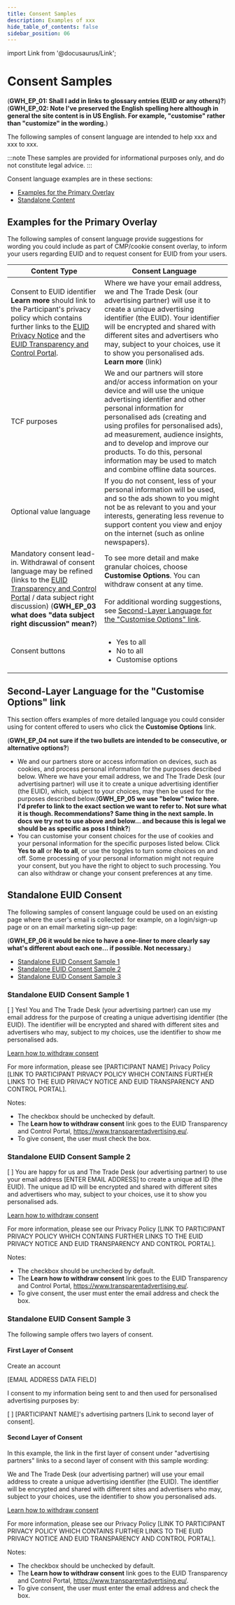 ```yaml
---
title: Consent Samples
description: Examples of xxx
hide_table_of_contents: false
sidebar_position: 06
---
```


import Link from '@docusaurus/Link';

# Consent Samples

(**GWH_EP_01: Shall I add in links to glossary entries (EUID or any others)?**)
(**GWH_EP_02: Note I've preserved the English spelling here although in general the site content is in US English. For example, "customise" rather than "customize" in the wording.**)

The following samples of consent language are intended to help xxx and xxx to xxx.

:::note
These samples are provided for informational purposes only, and do not constitute legal advice.
:::

Consent language examples are in these sections:

- [Examples for the Primary Overlay](#examples-for-the-primary-overlay)
- [Standalone Content](#standalone-content)

## Examples for the Primary Overlay

The following samples of consent language provide suggestions for wording you could include as part of CMP/cookie consent overlay, to inform your users regarding EUID and to request consent for EUID from your users.

| Content Type | Consent Language |
| --- | --- |
| Consent to EUID identifier<br/>**Learn more** should link to the Participant's privacy policy which contains further links to the [EUID Privacy Notice](https://www.transparentadvertising.eu/privacy) and the [EUID Transparency and Control Portal](https://transparentadvertising.eu/). | Where we have your email address, we and The Trade Desk (our advertising partner) will use it to create a unique advertising identifier (the EUID). Your identifier will be encrypted and shared with different sites and advertisers who may, subject to your choices, use it to show you personalised ads.<br/>**Learn more** (link) |
| TCF purposes | We and our partners will store and/or access information on your device and will use the unique advertising identifier and other personal information for personalised ads (creating and using profiles for personalised ads), ad measurement, audience insights, and to develop and improve our products. To do this, personal information may be used to match and combine offline data sources. |
| Optional value language | If you do not consent, less of your personal information will be used, and so the ads shown to you might not be as relevant to you and your interests, generating less revenue to support content you view and enjoy on the internet (such as online newspapers). |
| Mandatory consent lead-in. Withdrawal of consent language may be refined (links to the [EUID Transparency and Control Portal](https://transparentadvertising.eu/) / data subject right discussion) (**GWH_EP_03 what does "data subject right discussion" mean?**) | To see more detail and make granular choices, choose **Customise Options**. You can withdraw consent at any time.<br/><br/>For additional wording suggestions, see [Second-Layer Language for the "Customise Options" link](#second-layer-language-for-the-customise-options-link). |
| Consent buttons | <ul><li>Yes to all</li><li>No to all</li><li>Customise options</li></ul> |

##  Second-Layer Language for the "Customise Options" link

This section offers examples of more detailed language you could consider using for content offered to users who click the **Customise Options** link.

(**GWH_EP_04 not sure if the two bullets are intended to be consecutive, or alternative options?**)

- We and our partners store or access information on devices, such as cookies, and process personal information for the purposes described below. Where we have your email address, we and The Trade Desk (our advertising partner) will use it to create a unique advertising identifier (the EUID), which, subject to your choices, may then be used for the purposes described below.(**GWH_EP_05 we use "below" twice here. I'd prefer to link to the exact section we want to refer to. Not sure what it is though. Recommendations? Same thing in the next sample. In docs we try not to use above and below... and because this is legal we should be as specific as poss I think?**)
- You can customise your consent choices for the use of cookies and your personal information for the specific purposes listed below. Click **Yes to all** or **No to all**, or use the toggles to turn some choices on and off. Some processing of your personal information might not require your consent, but you have the right to object to such processing. You can also withdraw or change your consent preferences at any time.

## Standalone EUID Consent

The following samples of consent language could be used on an existing page where the user's email is collected: for example, on a login/sign-up page or on an email marketing sign-up page:

(**GWH_EP_06 it would be nice to have a one-liner to more clearly say what's different about each one... if possible. Not necessary.**)

- [Standalone EUID Consent Sample 1](#standalone-euid-consent-sample-1)
- [Standalone EUID Consent Sample 2](#standalone-euid-consent-sample-2)
- [Standalone EUID Consent Sample 3](#standalone-euid-consent-sample-3)

### Standalone EUID Consent Sample 1

[ ] Yes! You and The Trade Desk (your advertising partner) can use my email address for the purpose of creating a unique advertising identifier (the EUID). The identifier will be encrypted and shared with different sites and advertisers who may, subject to my choices, use the identifier to show me personalised ads.

 [Learn how to withdraw consent](https://www.transparentadvertising.eu/)
 
For more information, please see [PARTICIPANT NAME] Privacy Policy [LINK TO PARTICIPANT PIRVACY POLICY WHICH CONTAINS FURTHER LINKS TO THE EUID PRIVACY NOTICE AND EUID TRANSPARENCY AND CONTROL PORTAL].

Notes:
- The checkbox should be unchecked by default.
- The **Learn how to withdraw consent** link goes to the EUID Transparency and Control Portal, https://www.transparentadvertising.eu/.
- To give consent, the user must check the box.

### Standalone EUID Consent Sample 2

[ ] You are happy for us and The Trade Desk (our advertising partner) to use your email address [ENTER EMAIL ADDRESS] to create a unique ad ID (the EUID). The unique ad ID will be encrypted and shared with different sites and advertisers who may, subject to your choices, use it to show you personalised ads.

 [Learn how to withdraw consent](https://www.transparentadvertising.eu/)
 
 For more information, please see our Privacy Policy [LINK TO PARTICIPANT PRIVACY POLICY WHICH CONTAINS FURTHER LINKS TO THE EUID PRIVACY NOTICE AND EUID TRANSPARENCY AND CONTROL PORTAL].

Notes:
- The checkbox should be unchecked by default.
- The **Learn how to withdraw consent** link goes to the EUID Transparency and Control Portal, https://www.transparentadvertising.eu/.
- To give consent, the user must enter the email address and check the box.

### Standalone EUID Consent Sample 3

The following sample offers two layers of consent.

#### First Layer of Consent

Create an account 

[EMAIL ADDRESS DATA FIELD] 

I consent to my information being sent to and then used for personalised advertising purposes by: 

[ ] [PARTICIPANT NAME]'s advertising partners [Link to second layer of consent].

#### Second Layer of Consent

In this example, the link in the first layer of consent under "advertising partners" links to a second layer of consent with this sample wording:

We and The Trade Desk (our advertising partner) will use your email address to create a unique advertising identifier (the EUID). The identifier will be encrypted and shared with different sites and advertisers who may, subject to your choices, use the identifier to show you personalised ads.

 [Learn how to withdraw consent](https://www.transparentadvertising.eu/)
 
 For more information, please see our Privacy Policy [LINK TO PARTICIPANT PRIVACY POLICY WHICH CONTAINS FURTHER LINKS TO THE EUID PRIVACY NOTICE AND EUID TRANSPARENCY AND CONTROL PORTAL].

Notes:
- The checkbox should be unchecked by default.
- The **Learn how to withdraw consent** link goes to the EUID Transparency and Control Portal, https://www.transparentadvertising.eu/.
- To give consent, the user must enter the email address and check the box.
